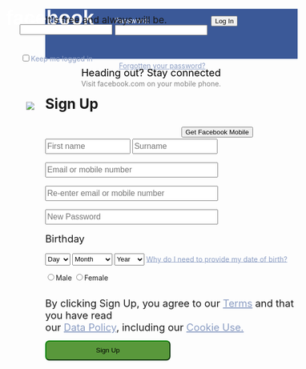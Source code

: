 <html>
<head>
<title>Welcome to Facebook-</title>
<style>

#content
{position:absolute;
top:90px;
right:90px;
}
#upperpart{
width:100%;
height:100px;
background-color:#3b5998;
}
#leftofupperpart{
font-size:20px;
color:white;
position:absolute;
left:150px;
top:4px;
font-family:"lucida grande",tahoma,verdana,arial,sans-serif;
}
#rightofupperpart{
color:white;
position:relative;
float:right;
}
#email{
position:absolute;
right:370px;

}
#password{
position:absolute;
right:180px;
top:15px;

}
#pwd{
position:relative;
right:380px;
top:40px;
color:#8b9dc3;
}
#forgotten{
position:relative;
right:184px;
top:23px;
}

.login{
position:absolute;
top:30px;
right:100px;
background-color:#8b9dc3;
color:white;
border-color:#8b9dc3;
padding:5px;
}
#image
{
position:absolute;
top:250px;
left:190px;}
#abc{
position:absolute;
top:75px;
font-size:19px;
}
.smallbox{
width:170px;
height:30px;
font-size:16px;}
.bigbox{
width:345px;
height:30px;
font-size:16px;}
#birthday{
font-size:20px;}
.day{
width:50px;
height:24px;
}
.month{
width:80px;
height:24px;
}
.year{
width:60px;
height:24px;}
.btn1{
width:250px;
height:40px;
background-color:#59983b;
border-color:green;
border-radius:8px;
padding:5px;
font-family:"lucidia bright";

font-size:20px;}
#terms{
position:relative;
top:0px;
font-size:20px;}
.mobile{
position:absolute;
top:300px;
left:500px;}
#stay{
font-size:20px;
color:black;
position:absolute;
top:180px;
left:300px;}
#visit{
font-size:14px;
color:grey;
position:absolute;
top:205px;
left:300px;
}
/* unvisited link */
a:link {
    color: #8b9dc3;
}

/* visited link */
a:visited {
    color: #8b9dc3;
}

/* mouse over link */
a:hover {
    color: #8b9dc3;
}

/* selected link */
a:active {
    color: #8b9dc3;
}
</style>
</head>
<body>

<div id = "upperpart">
<div id = "leftofupperpart">
<h1>facebook</h1>
</div>
<div id = "rightofupperpart">
<form >
<div id = "email">
<p>Email or Phone:<br>
<input type="text" name="email">
</br>
</div>
<div id = "password">
Password:<br>
<input type="password" name="password">
</br>
</div>
</form>

</p>
<div id="login">
<button type="button" class="login">Log In</button>
</div>
<form>
<div id = "pwd">

<input type="checkbox" name="pwd" value="Keep me logged in">Keep me logged in</div>
<div id = "forgotten" class="forgotten">
<a href="https://www.facebook.com/login/identify?ctx=recover">Forgotten your password?</a>
</div>
</form>
</div>
</div>

<div id="lowerpart">

<div id="right">
<div id="image">
<img src=url("https://www.facebook.com/?stype=lo&jlou=Afey2gX-PEyCVVL3Oy_RxvGoOihUfpY1x2PNm62f9CoWlxK-ZAV2FLZQ9NRzacO4xsy-q-VkHyVgiXdWGKxW8YdjiCKr8DpySstHv4rZXm0iFQ&smuh=14962&lh=Ac-vFK9-K_zx89UC#)">
</div>
<div id="stay">
Heading out? Stay connected
</div>
<div id="visit">
Visit facebook.com on your mobile phone.
</div>
<br>
<button type="button" class="mobile">Get Facebook Mobile</button>
</br>
</div>
<div id = "content">
<h1>Sign Up</h1>
<div id="abc">
It's free and always will be.
</div>
<br>
<form>
<br>
<input type="text" class="smallbox" placeholder="First name">
<input type="text" class="smallbox" placeholder="Surname">
</br>
<br>
<input type="text" class="bigbox" placeholder="Email or mobile number">
</br>
<br>
<input type="text" class="bigbox" placeholder="Re-enter email or mobile number">
</br>
<br>
<input type="password" class="bigbox" placeholder="New Password">
</br>
<br>
<div id="birthday">Birthday</div>
</br>
<select class="day">
<option value="Day">Day</option>
<option value="1">1</option>
<option value="2">2</option>
<option value="3">3</option>
<option value="4">4</option>
<option value="5">5</option>
<option value="6">6</option>
<option value="7">7</option>
<option value="8">8</option>
<option value="9">9</option>
<option value="10">10</option>
<option value="11">11</option>
<option value="12">12</option>
<option value="13">13</option>
<option value="14">14</option>
<option value="15">15</option>
<option value="16">16</option>
<option value="17">17</option>
<option value="18">18</option>
<option value="19">19</option>
<option value="20">20</option>
<option value="21">21</option>
<option value="22">22</option>
<option value="23">23</option>
<option value="24">24</option>
<option value="25">25</option>
<option value="26">26</option>
<option value="27">27</option>
<option value="28">28</option>
<option value="29">29</option>
<option value="30">30</option>
<option value="31">31</option>
</select>
<select class="month">
<option value="Month">Month</option>
<option value="January">January</option>
<option value="February">February</option>
<option value="March">March</option>
<option value="April">April</option>
<option value="May">May</option>
<option value="June">June</option>
<option value="July">July</option>
<option value="August">August</option>
<option value="September">September</option>
<option value="November">November</option>
<option value="December">December</option>
</select>
<select class="year">
<option value="Year">Year</option>
<option value="1980">1980</option>
<option value="1981">1981</option>
<option value="1982">1982</option>
<option value="1983">1983</option>
<option value="1984">1984</option>
<option value="1985">1985</option>
<option value="1986">1986</option>
<option value="1987">1987</option>
<option value="1988">1988</option>
<option value="1989">1989</option>
<option value="1990">1990</option>
<option value="1991">1991</option>
<option value="1992">1992</option>
<option value="1993">1993</option>
<option value="1994">1994</option>
<option value="1995">1995</option>
<option value="1996">1996</option>
<option value="1997">1997</option>
<option value="1998">1998</option>
<option value="1999">1999</option>
<option value="2000">2000</option>
<option value="2001">2001</option>
<option value="2002">2002</option>
<option value="2003">2003</option>
<option value="2004">2004</option>
<option value="2005">2005</option>
<option value="2006">2006</option>
<option value="2007">2007</option>
<option value="2008">2008</option>
<option value="2009">2009</option
<option value="2010">2010</option>
<option value="2011">2011</option>
<option value="2012">2012</option>
<option value="2013">2013</option>
<option value="2014">2014</option>
<option value="2015">2015</option>
</select>
<a href="#">Why do I need to provide my date of birth?</a>
<br>
<form>

<input type="radio" value="Male">Male
<input type="radio" value="Female">Female
</form>
</br>
<div id="terms">
By clicking Sign Up, you agree to our <a href="https://www.facebook.com/legal/terms">Terms</a> and that you have read<br> our <a href="https://www.facebook.com/about/privacy">Data Policy</a>, including our <a href="https://www.facebook.com/help/cookies">Cookie Use.</a>
</div>
<p>
<button type="button" class="btn1">Sign    Up</button></p>
</div>
</div>
</body>
</html>
